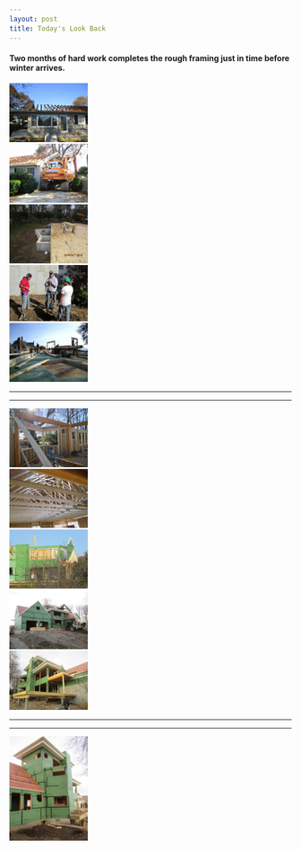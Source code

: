 ```yaml
---
layout: post
title: Today's Look Back
---
```


#### Two months of hard work completes the rough framing just in time before winter arrives.

<div id="portfolio" class="span-24">

  <div class="span-4 append-1"><a class="fancybox" rel="group" href="/images/portfolio/look_back/1.jpeg"><img width="140" class="top left item" src="/images/portfolio/look_back/1.jpeg"></a></div>
  <div class="span-4 append-1"><a class="fancybox" rel="group" href="/images/portfolio/look_back/2.jpeg"><img width="140" class="top left item" src="/images/portfolio/look_back/2.jpeg"></a></div>
  <div class="span-4 append-1"><a class="fancybox" rel="group" href="/images/portfolio/look_back/3.jpeg"><img width="140" class="top left item" src="/images/portfolio/look_back/3.jpeg"></a></div>
  <div class="span-4 append-1"><a class="fancybox" rel="group" href="/images/portfolio/look_back/4.jpeg"><img width="140" class="top left item" src="/images/portfolio/look_back/4.jpeg"></a></div>
  <div class="span-4 last"><a class="fancybox" rel="group" href="/images/portfolio/look_back/5.jpeg"><img width="140" class="top left item" src="/images/portfolio/look_back/5.jpeg"></a></div>

<hr class="space" />
<hr class="space" />

  <div class="span-4 append-1"><a class="fancybox" rel="group" href="/images/portfolio/look_back/6.jpeg"><img width="140" class="top left item" src="/images/portfolio/look_back/6.jpeg"></a></div>
  <div class="span-4 append-1"><a class="fancybox" rel="group" href="/images/portfolio/look_back/7.jpeg"><img width="140" class="top left item" src="/images/portfolio/look_back/7.jpeg"></a></div>
  <div class="span-4 append-1"><a class="fancybox" rel="group" href="/images/portfolio/look_back/8.jpeg"><img width="140" class="top left item" src="/images/portfolio/look_back/8.jpeg"></a></div>
  <div class="span-4 append-1"><a class="fancybox" rel="group" href="/images/portfolio/look_back/11.jpeg"><img width="140" class="top left item" src="/images/portfolio/look_back/11.jpeg"></a></div>
  <div class="span-4 last"><a class="fancybox" rel="group" href="/images/portfolio/look_back/10.jpeg"><img width="140" class="top left item" src="/images/portfolio/look_back/10.jpeg"></a></div>


<hr class="space" />
<hr class="space" />

  <div class="span-4 append-1"><a class="fancybox" rel="group" href="/images/portfolio/look_back/9.jpeg"><img width="140" class="top left item" src="/images/portfolio/look_back/9.jpeg"></a></div>

</div>

